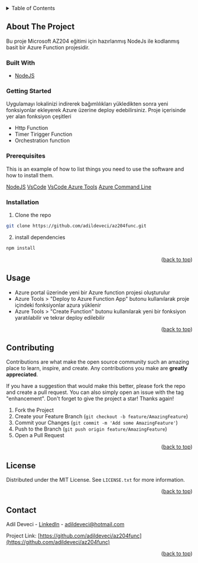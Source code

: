 <!-- TABLE OF CONTENTS -->
<details>
  <summary>Table of Contents</summary>
  <ol>
    <li>
      <a href="#about-the-project">About The Project</a>
      <ul>
        <li><a href="#built-with">Built With</a></li>
      </ul>
    </li>
    <li>
      <a href="#getting-started">Getting Started</a>
      <ul>
        <li><a href="#prerequisites">Prerequisites</a></li>
        <li><a href="#installation">Installation</a></li>
      </ul>
    </li>
    <li><a href="#usage">Usage</a></li> 
    <li><a href="#contributing">Contributing</a></li>
    <li><a href="#license">License</a></li>
    <li><a href="#contact">Contact</a></li>
  </ol>
</details>

<!-- ABOUT THE PROJECT -->

## About The Project

Bu proje Microsoft AZ204 eğitimi için hazırlanmış NodeJs ile kodlanmış basit bir Azure Function projesidir.


### Built With

- [NodeJS](https://nodejs.org/)

 
### Getting Started

Uygulamayı lokalinizi indirerek bağımlılıkları yükledikten sonra yeni fonksiyonlar ekleyerek Azure üzerine deploy edebilirsiniz.
Proje içerisinde yer alan fonksiyon çeşitleri
* Http Function
* Timer Tirigger Function
* Orchestration function

### Prerequisites

This is an example of how to list things you need to use the software and how to install them.

[NodeJS](https://nodejs.org/en/download/) 
[VsCode](https://code.visualstudio.com/#alt-downloads)
[VsCode Azure Tools](https://marketplace.visualstudio.com/items?itemName=ms-vscode.vscode-node-azure-pack)
[Azure Command Line](https://docs.microsoft.com/en-us/cli/azure/install-azure-cli)

### Installation

1. Clone the repo
```sh
git clone https://github.com/adildeveci/az204func.git
 ```
2. install dependencies
```sh
npm install
``` 

<p align="right">(<a href="#top">back to top</a>)</p>

<!-- USAGE EXAMPLES -->

## Usage

* Azure portal üzerinde yeni bir Azure function projesi oluşturulur
* Azure Tools > "Deploy to Azure Function App" butonu kullanılarak proje içindeki fonksiyonlar azura yüklenir
* Azure Tools > "Create Function" butonu kullanılarak yeni bir fonksiyon yaratılabilir ve tekrar deploy edilebilir


 <p align="right">(<a href="#top">back to top</a>)</p>

<!-- CONTRIBUTING -->

## Contributing

Contributions are what make the open source community such an amazing place to learn, inspire, and create. Any contributions you make are **greatly appreciated**.

If you have a suggestion that would make this better, please fork the repo and create a pull request. You can also simply open an issue with the tag "enhancement".
Don't forget to give the project a star! Thanks again!

1. Fork the Project
2. Create your Feature Branch (`git checkout -b feature/AmazingFeature`)
3. Commit your Changes (`git commit -m 'Add some AmazingFeature'`)
4. Push to the Branch (`git push origin feature/AmazingFeature`)
5. Open a Pull Request

<p align="right">(<a href="#top">back to top</a>)</p>

<!-- LICENSE -->

## License

Distributed under the MIT License. See `LICENSE.txt` for more information.

<p align="right">(<a href="#top">back to top</a>)</p>

<!-- CONTACT -->

## Contact

Adil Deveci - [LinkedIn](https://www.linkedin.com/in/adildeveci/) - adildeveci@hotmail.com

Project Link: [https://github.com/adildeveci/az204func](https://github.com/adildeveci/az204func)

<p align="right">(<a href="#top">back to top</a>)</p>

